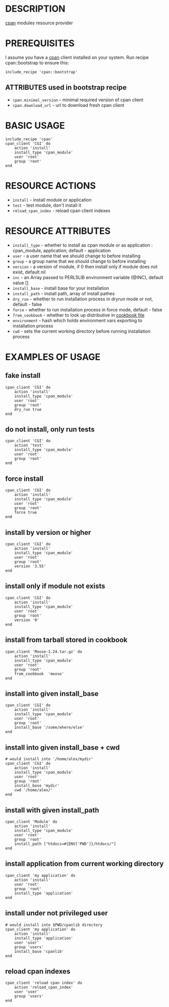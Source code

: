 DESCRIPTION
===========

[cpan](http://search.cpan.org/perldoc?CPAN) modules resource provider
  
PREREQUISITES
=============
  I assume you have a [cpan](http://search.cpan.org/perldoc?CPAN) client installed on your system. 
  Run recipe cpan::bootstrap to ensure this:
  
    include_recipe 'cpan::bootstrap'

## ATTRIBUTES used in bootstrap recipe

* `cpan.minimal_version` - minimal required version of cpan client 
* `cpan.download_url` - url to download fresh cpan client 

BASIC USAGE
===========
    include_recipe 'cpan'
    cpan_client 'CGI' do
        action 'install'
        install_type 'cpan_module'
        user 'root'
        group 'root'
    end

RESOURCE ACTIONS
================

* `install` - install module or application 
* `test` - test module, don't install it
* `reload_cpan_index` - reload cpan client indexes

RESOURCE ATTRIBUTES
===================

* `install_type` - whether to install as cpan module or as application : cpan_module, application; default - application
* `user` - a user name that we should change to before installing
* `group` - a group name that we should change to before installing
* `version` - a version of module, if 0 then install only if module does not exist, default nil
* `inc` - an Array passed to PERL5LIB environment variable (@INC), default value []
* `install_base` - install base for your installation 
* `install_path` - install path, array of install pathes
* `dry_run` - whether to run installation process in dryrun mode or not, default - false 
* `force` - whether to run installation process in force mode, default - false
* `from_cookbook` - whether to look up distributive in [cookbook file](http://wiki.opscode.com/display/chef/Resources#Resources-CookbookFile)
* `environment` - hash which holds environment vars exporting to installation process
* `cwd` - sets the current working directory before running installation process

EXAMPLES OF USAGE
=================

fake install
------------
    cpan_client 'CGI' do
        action 'install'
        install_type 'cpan_module'
        user 'root'
        group 'root'
        dry_run true 
    end



do not install, only run tests
------------------------------
    cpan_client 'CGI' do
        action 'test'
        install_type 'cpan_module'
        user 'root'
        group 'root'
    end



force install
-------------

    cpan_client 'CGI' do
        action 'install'
        install_type 'cpan_module'
        user 'root'
        group 'root'
        force true 
    end



install by version or higher
----------------------------

    cpan_client 'CGI' do
        action 'install'
        install_type 'cpan_module'
        user 'root'
        group 'root'
        version '3.55' 
    end


install only if module not exists
---------------------------------

    cpan_client 'CGI' do
        action 'install'
        install_type 'cpan_module'
        user 'root'
        group 'root'
        version '0' 
    end


install from tarball stored in cookbook
---------------------------------------

    cpan_client 'Moose-1.24.tar.gz' do
        action 'install'
        install_type 'cpan_module'
        user 'root'
        group 'root'
        from_cookbook  'moose'
    end

install into given install_base
-------------------------------

    cpan_client 'CGI' do
        action 'install'
        install_type 'cpan_module'
        user 'root'
        group 'root'
        install_base '/some/where/else'
    end


install into given install_base + cwd
-------------------------------------

    # would install into '/home/alex/mydir'
    cpan_client 'CGI' do
        action 'install'
        install_type 'cpan_module'
        user 'root'
        group 'root'
        install_base 'mydir'
        cwd '/home/alex/'
    end



install with given install_path
-------------------------------

    cpan_client 'Module' do
        action 'install'
        install_type 'cpan_module'
        user 'root'
        group 'root'
        install_path ["htdocs=#{ENV['PWD']}/htdocs/"]
    end

install application from current working directory
--------------------------------------------------

    cpan_client 'my application' do
        action 'install'
        user 'root'
        group 'root'
        install_type 'application'
    end

install under not privileged user
---------------------------------

    # would install into $PWD/cpanlib directory
    cpan_client 'my application' do
        action 'install'
        install_type 'application'
        user 'user'
        group 'users'
        install_base 'cpanlib'  
    end

reload cpan indexes
-------------------

    cpan_client 'reload cpan index' do
        action 'reload_cpan_index'
        user 'user'
        group 'users'
    end

